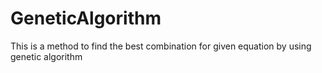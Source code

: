 # GeneticAlgorithm
This is a method to find the best combination for given equation by using genetic algorithm
